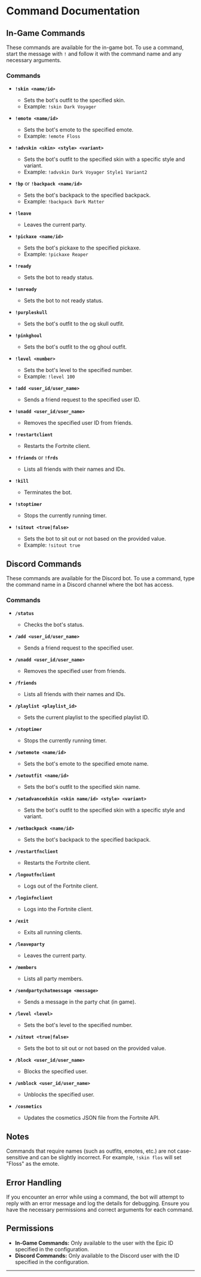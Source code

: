 # Command Documentation

## In-Game Commands

These commands are available for the in-game bot. To use a command, start the message with `!` and follow it with the command name and any necessary arguments.

### Commands

- **`!skin <name/id>`**
  - Sets the bot's outfit to the specified skin.
  - Example: `!skin Dark Voyager`

- **`!emote <name/id>`**
  - Sets the bot's emote to the specified emote.
  - Example: `!emote Floss`

- **`!advskin <skin> <style> <variant>`**
  - Sets the bot's outfit to the specified skin with a specific style and variant.
  - Example: `!advskin Dark Voyager Style1 Variant2`

- **`!bp`** or **`!backpack <name/id>`**
  - Sets the bot's backpack to the specified backpack.
  - Example: `!backpack Dark Matter`

- **`!leave`**
  - Leaves the current party.

- **`!pickaxe <name/id>`**
  - Sets the bot's pickaxe to the specified pickaxe.
  - Example: `!pickaxe Reaper`

- **`!ready`**
  - Sets the bot to ready status.

- **`!unready`**
  - Sets the bot to not ready status.

- **`!purpleskull`**
  - Sets the bot's outfit to the og skull outfit.

- **`!pinkghoul`**
  - Sets the bot's outfit to the og ghoul outfit.

- **`!level <number>`**
  - Sets the bot's level to the specified number.
  - Example: `!level 100`

- **`!add <user_id/user_name>`**
  - Sends a friend request to the specified user ID.

- **`!unadd <user_id/user_name>`**
  - Removes the specified user ID from friends.

- **`!restartclient`**
  - Restarts the Fortnite client.

- **`!friends`** or **`!frds`**
  - Lists all friends with their names and IDs.

- **`!kill`**
  - Terminates the bot.

- **`!stoptimer`**
  - Stops the currently running timer.

- **`!sitout <true|false>`**
  - Sets the bot to sit out or not based on the provided value.
  - Example: `!sitout true`

## Discord Commands

These commands are available for the Discord bot. To use a command, type the command name in a Discord channel where the bot has access.

### Commands

- **`/status`**
  - Checks the bot's status.

- **`/add <user_id/user_name>`**
  - Sends a friend request to the specified user.

- **`/unadd <user_id/user_name>`**
  - Removes the specified user from friends.

- **`/friends`**
  - Lists all friends with their names and IDs.

- **`/playlist <playlist_id>`**
  - Sets the current playlist to the specified playlist ID.

- **`/stoptimer`**
  - Stops the currently running timer.

- **`/setemote <name/id>`**
  - Sets the bot's emote to the specified emote name.

- **`/setoutfit <name/id>`**
  - Sets the bot's outfit to the specified skin name.

- **`/setadvancedskin <skin name/id> <style> <variant>`**
  - Sets the bot's outfit to the specified skin with a specific style and variant.

- **`/setbackpack <name/id>`**
  - Sets the bot's backpack to the specified backpack.

- **`/restartfnclient`**
  - Restarts the Fortnite client.

- **`/logoutfnclient`**
  - Logs out of the Fortnite client.

- **`/loginfnclient`**
  - Logs into the Fortnite client.

- **`/exit`**
  - Exits all running clients.

- **`/leaveparty`**
  - Leaves the current party.

- **`/members`**
  - Lists all party members.

- **`/sendpartychatmessage <message>`**
  - Sends a message in the party chat (in game).

- **`/level <level>`**
  - Sets the bot's level to the specified number.

- **`/sitout <true|false>`**
  - Sets the bot to sit out or not based on the provided value.

- **`/block <user_id/user_name>`**
  - Blocks the specified user.

- **`/unblock <user_id/user_name>`**
  - Unblocks the specified user.

- **`/cosmetics`**
  - Updates the cosmetics JSON file from the Fortnite API.

## Notes
Commands that require names (such as outfits, emotes, etc.) are not case-sensitive and can be slightly incorrect. For example, `!skin flos` will set "Floss" as the emote.

## Error Handling

If you encounter an error while using a command, the bot will attempt to reply with an error message and log the details for debugging. Ensure you have the necessary permissions and correct arguments for each command.

## Permissions

- **In-Game Commands:** Only available to the user with the Epic ID specified in the configuration.
- **Discord Commands:** Only available to the Discord user with the ID specified in the configuration.

---
